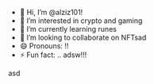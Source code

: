 - 👋 Hi, I’m @alziz101!
- 👀 I’m interested in crypto and gaming
- 🌱 I’m currently learning runes
- 💞️ I’m looking to collaborate on NFTsad
- 😄 Pronouns: !!
- ⚡ Fun fact: .. adsw!!!
  
<!---1
alziz101/alziz101 is a ✨ special ✨ repository because its `README.md` (this file) appears on your GitHub profile.
You can click the Preview link to take a look at your changes.
--->asd
